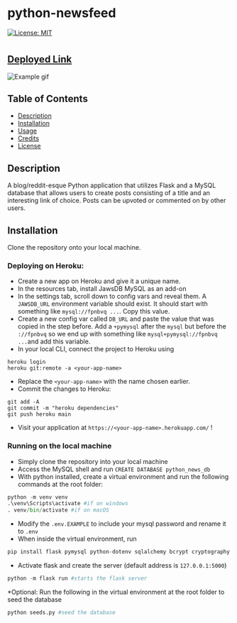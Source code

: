 # python-newsfeed
[![License: MIT](https://img.shields.io/badge/License-MIT-yellow.svg)](https://opensource.org/licenses/MIT)
#
## [Deployed Link](https://jtn-python-newsfeed.herokuapp.com)
![Example gif](#)

## Table of Contents
* [Description](#Description)
* [Installation](#Installation)
* [Usage](#Usage)
* [Credits](#Credits)
* [License](#License)

## Description

A blog/reddit-esque Python application that utilizes Flask and a MySQL database that allows users to create posts consisting of a title and an interesting link of choice.  Posts can be upvoted or commented on by other users.

## Installation

Clone the repository onto your local machine.

### Deploying on Heroku:

* Create a new app on Heroku and give it a unique name.
* In the resources tab, install JawsDB MySQL as an add-on
* In the settings tab, scroll down to config vars and reveal them.  A `JAWSDB_URL` environment variable should exist.  It should start with something like `mysql://fpnbvq ...`.  Copy this value.
* Create a new config var called `DB_URL` and paste the value that was copied in the step before.  Add a `+pymysql` after the `mysql` but before the `://fpnbvq` so we end up with something like `mysql+pymysql://fpnbvq ...`and add this variable.
* In your local CLI, connect the project to Heroku using 
```
heroku login
heroku git:remote -a <your-app-name>
```
*  Replace the `<your-app-name>` with the name chosen earlier.
* Commit the changes to Heroku:
```
git add -A
git commit -m "heroku dependencies"
git push heroku main
```
* Visit your application at `https://<your-app-name>.herokuapp.com/` !

### Running on the local machine

* Simply clone the repository into your local machine
* Access the MySQL shell and run `CREATE DATABASE python_news_db`
* With python installed, create a virtual environment and run the following commands at the root folder:
```python
python -m venv venv
.\venv\Scripts\activate #if on windows
. venv/bin/activate #if on macOS
```

* Modify the `.env.EXAMPLE` to include your mysql password and rename it to `.env`
* When inside the virtual environment, run 
```python
pip install flask pymysql python-dotenv sqlalchemy bcrypt cryptography #installs dependencies
```
* Activate flask and create the server (default address is `127.0.0.1:5000`)
```python
python -m flask run #starts the flask server
```
*Optional: Run the following in the virtual environment at the root folder to seed the database
```python
python seeds.py #seed the database
```
